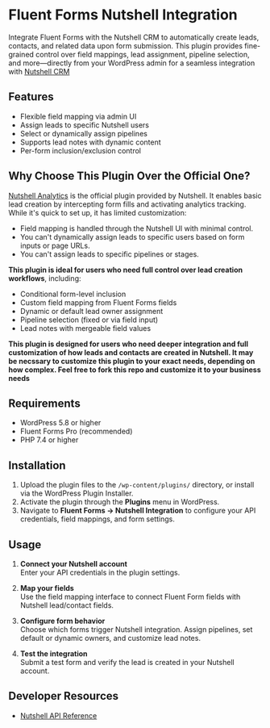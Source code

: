 # Fluent Forms Nutshell Integration

Integrate Fluent Forms with the Nutshell CRM to automatically create leads, contacts, and related data upon form submission. This plugin provides fine-grained control over field mappings, lead assignment, pipeline selection, and more—directly from your WordPress admin for a seamless integration with [Nutshell CRM](https://www.nutshell.com/)


## Features

- Flexible field mapping via admin UI
- Assign leads to specific Nutshell users
- Select or dynamically assign pipelines
- Supports lead notes with dynamic content
- Per-form inclusion/exclusion control

## Why Choose This Plugin Over the Official One?

[Nutshell Analytics](https://wordpress.org/plugins/nutshell-analytics/) is the official plugin provided by Nutshell. It enables basic lead creation by intercepting form fills and activating analytics tracking. While it's quick to set up, it has limited customization:

- Field mapping is handled through the Nutshell UI with minimal control.
- You can't dynamically assign leads to specific users based on form inputs or page URLs.
- You can't assign leads to specific pipelines or stages.
  
**This plugin is ideal for users who need full control over lead creation workflows**, including:

- Conditional form-level inclusion
- Custom field mapping from Fluent Forms fields
- Dynamic or default lead owner assignment
- Pipeline selection (fixed or via field input)
- Lead notes with mergeable field values

**This plugin is designed for users who need deeper integration and full customization of how leads and contacts are created in Nutshell. It may be necssary to customize this plugin to your exact needs, depending on how complex. Feel free to fork this repo and customize it to your business needs**


## Requirements

- WordPress 5.8 or higher
- Fluent Forms Pro (recommended)
- PHP 7.4 or higher

## Installation

1. Upload the plugin files to the `/wp-content/plugins/` directory, or install via the WordPress Plugin Installer.
2. Activate the plugin through the **Plugins** menu in WordPress.
3. Navigate to **Fluent Forms → Nutshell Integration** to configure your API credentials, field mappings, and form settings.

## Usage

1. **Connect your Nutshell account**  
   Enter your API credentials in the plugin settings.

2. **Map your fields**  
   Use the field mapping interface to connect Fluent Form fields with Nutshell lead/contact fields.

3. **Configure form behavior**  
   Choose which forms trigger Nutshell integration. Assign pipelines, set default or dynamic owners, and customize lead notes.

4. **Test the integration**  
   Submit a test form and verify the lead is created in your Nutshell account.

## Developer Resources

- [Nutshell API Reference](https://developers.nutshell.com/reference)
